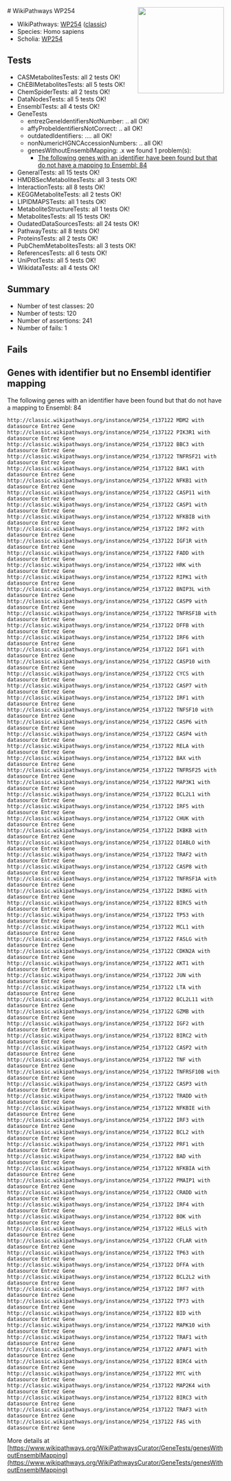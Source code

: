<img style="float: right; width: 200px" src="https://upload.wikimedia.org/wikipedia/commons/thumb/8/83/Wplogo_with_text_500.png/640px-Wplogo_with_text_500.png" />
# WikiPathways WP254

* WikiPathways: [WP254](https://wikipathways.org/pathways/WP254) ([classic](https://classic.wikipathways.org/instance/WP254))
* Species: Homo sapiens
* Scholia: [WP254](https://scholia.toolforge.org/wikipathways/WP254)
## Tests
* CASMetabolitesTests: all 2 tests OK!
* ChEBIMetabolitesTests: all 5 tests OK!
* ChemSpiderTests: all 2 tests OK!
* DataNodesTests: all 5 tests OK!
* EnsemblTests: all 4 tests OK!
* GeneTests
    * entrezGeneIdentifiersNotNumber: .. all OK!
    * affyProbeIdentifiersNotCorrect: .. all OK!
    * outdatedIdentifiers: .... all OK!
    * nonNumericHGNCAccessionNumbers: .. all OK!
    * genesWithoutEnsemblMapping: .x we found 1 problem(s):
        * [The following genes with an identifier have been found but that do not have a mapping to Ensembl: 84](#c4e543ea)
* GeneralTests: all 15 tests OK!
* HMDBSecMetabolitesTests: all 3 tests OK!
* InteractionTests: all 8 tests OK!
* KEGGMetaboliteTests: all 2 tests OK!
* LIPIDMAPSTests: all 1 tests OK!
* MetaboliteStructureTests: all 1 tests OK!
* MetabolitesTests: all 15 tests OK!
* OudatedDataSourcesTests: all 24 tests OK!
* PathwayTests: all 8 tests OK!
* ProteinsTests: all 2 tests OK!
* PubChemMetabolitesTests: all 3 tests OK!
* ReferencesTests: all 6 tests OK!
* UniProtTests: all 5 tests OK!
* WikidataTests: all 4 tests OK!


## Summary

* Number of test classes: 20
* Number of tests: 120
* Number of assertions: 241
* Number of fails: 1

## Fails

<a name="c4e543ea" />

## Genes with identifier but no Ensembl identifier mapping

The following genes with an identifier have been found but that do not have a mapping to Ensembl: 84
```
http://classic.wikipathways.org/instance/WP254_r137122 MDM2 with datasource Entrez Gene
http://classic.wikipathways.org/instance/WP254_r137122 PIK3R1 with datasource Entrez Gene
http://classic.wikipathways.org/instance/WP254_r137122 BBC3 with datasource Entrez Gene
http://classic.wikipathways.org/instance/WP254_r137122 TNFRSF21 with datasource Entrez Gene
http://classic.wikipathways.org/instance/WP254_r137122 BAK1 with datasource Entrez Gene
http://classic.wikipathways.org/instance/WP254_r137122 NFKB1 with datasource Entrez Gene
http://classic.wikipathways.org/instance/WP254_r137122 CASP11 with datasource Entrez Gene
http://classic.wikipathways.org/instance/WP254_r137122 CASP1 with datasource Entrez Gene
http://classic.wikipathways.org/instance/WP254_r137122 NFKBIB with datasource Entrez Gene
http://classic.wikipathways.org/instance/WP254_r137122 IRF2 with datasource Entrez Gene
http://classic.wikipathways.org/instance/WP254_r137122 IGF1R with datasource Entrez Gene
http://classic.wikipathways.org/instance/WP254_r137122 FADD with datasource Entrez Gene
http://classic.wikipathways.org/instance/WP254_r137122 HRK with datasource Entrez Gene
http://classic.wikipathways.org/instance/WP254_r137122 RIPK1 with datasource Entrez Gene
http://classic.wikipathways.org/instance/WP254_r137122 BNIP3L with datasource Entrez Gene
http://classic.wikipathways.org/instance/WP254_r137122 CASP9 with datasource Entrez Gene
http://classic.wikipathways.org/instance/WP254_r137122 TNFRSF1B with datasource Entrez Gene
http://classic.wikipathways.org/instance/WP254_r137122 DFFB with datasource Entrez Gene
http://classic.wikipathways.org/instance/WP254_r137122 IRF6 with datasource Entrez Gene
http://classic.wikipathways.org/instance/WP254_r137122 IGF1 with datasource Entrez Gene
http://classic.wikipathways.org/instance/WP254_r137122 CASP10 with datasource Entrez Gene
http://classic.wikipathways.org/instance/WP254_r137122 CYCS with datasource Entrez Gene
http://classic.wikipathways.org/instance/WP254_r137122 CASP7 with datasource Entrez Gene
http://classic.wikipathways.org/instance/WP254_r137122 IRF1 with datasource Entrez Gene
http://classic.wikipathways.org/instance/WP254_r137122 TNFSF10 with datasource Entrez Gene
http://classic.wikipathways.org/instance/WP254_r137122 CASP6 with datasource Entrez Gene
http://classic.wikipathways.org/instance/WP254_r137122 CASP4 with datasource Entrez Gene
http://classic.wikipathways.org/instance/WP254_r137122 RELA with datasource Entrez Gene
http://classic.wikipathways.org/instance/WP254_r137122 BAX with datasource Entrez Gene
http://classic.wikipathways.org/instance/WP254_r137122 TNFRSF25 with datasource Entrez Gene
http://classic.wikipathways.org/instance/WP254_r137122 MAP3K1 with datasource Entrez Gene
http://classic.wikipathways.org/instance/WP254_r137122 BCL2L1 with datasource Entrez Gene
http://classic.wikipathways.org/instance/WP254_r137122 IRF5 with datasource Entrez Gene
http://classic.wikipathways.org/instance/WP254_r137122 CHUK with datasource Entrez Gene
http://classic.wikipathways.org/instance/WP254_r137122 IKBKB with datasource Entrez Gene
http://classic.wikipathways.org/instance/WP254_r137122 DIABLO with datasource Entrez Gene
http://classic.wikipathways.org/instance/WP254_r137122 TRAF2 with datasource Entrez Gene
http://classic.wikipathways.org/instance/WP254_r137122 CASP8 with datasource Entrez Gene
http://classic.wikipathways.org/instance/WP254_r137122 TNFRSF1A with datasource Entrez Gene
http://classic.wikipathways.org/instance/WP254_r137122 IKBKG with datasource Entrez Gene
http://classic.wikipathways.org/instance/WP254_r137122 BIRC5 with datasource Entrez Gene
http://classic.wikipathways.org/instance/WP254_r137122 TP53 with datasource Entrez Gene
http://classic.wikipathways.org/instance/WP254_r137122 MCL1 with datasource Entrez Gene
http://classic.wikipathways.org/instance/WP254_r137122 FASLG with datasource Entrez Gene
http://classic.wikipathways.org/instance/WP254_r137122 CDKN2A with datasource Entrez Gene
http://classic.wikipathways.org/instance/WP254_r137122 AKT1 with datasource Entrez Gene
http://classic.wikipathways.org/instance/WP254_r137122 JUN with datasource Entrez Gene
http://classic.wikipathways.org/instance/WP254_r137122 LTA with datasource Entrez Gene
http://classic.wikipathways.org/instance/WP254_r137122 BCL2L11 with datasource Entrez Gene
http://classic.wikipathways.org/instance/WP254_r137122 GZMB with datasource Entrez Gene
http://classic.wikipathways.org/instance/WP254_r137122 IGF2 with datasource Entrez Gene
http://classic.wikipathways.org/instance/WP254_r137122 BIRC2 with datasource Entrez Gene
http://classic.wikipathways.org/instance/WP254_r137122 CASP2 with datasource Entrez Gene
http://classic.wikipathways.org/instance/WP254_r137122 TNF with datasource Entrez Gene
http://classic.wikipathways.org/instance/WP254_r137122 TNFRSF10B with datasource Entrez Gene
http://classic.wikipathways.org/instance/WP254_r137122 CASP3 with datasource Entrez Gene
http://classic.wikipathways.org/instance/WP254_r137122 TRADD with datasource Entrez Gene
http://classic.wikipathways.org/instance/WP254_r137122 NFKBIE with datasource Entrez Gene
http://classic.wikipathways.org/instance/WP254_r137122 IRF3 with datasource Entrez Gene
http://classic.wikipathways.org/instance/WP254_r137122 BCL2 with datasource Entrez Gene
http://classic.wikipathways.org/instance/WP254_r137122 PRF1 with datasource Entrez Gene
http://classic.wikipathways.org/instance/WP254_r137122 BAD with datasource Entrez Gene
http://classic.wikipathways.org/instance/WP254_r137122 NFKBIA with datasource Entrez Gene
http://classic.wikipathways.org/instance/WP254_r137122 PMAIP1 with datasource Entrez Gene
http://classic.wikipathways.org/instance/WP254_r137122 CRADD with datasource Entrez Gene
http://classic.wikipathways.org/instance/WP254_r137122 IRF4 with datasource Entrez Gene
http://classic.wikipathways.org/instance/WP254_r137122 BOK with datasource Entrez Gene
http://classic.wikipathways.org/instance/WP254_r137122 HELLS with datasource Entrez Gene
http://classic.wikipathways.org/instance/WP254_r137122 CFLAR with datasource Entrez Gene
http://classic.wikipathways.org/instance/WP254_r137122 TP63 with datasource Entrez Gene
http://classic.wikipathways.org/instance/WP254_r137122 DFFA with datasource Entrez Gene
http://classic.wikipathways.org/instance/WP254_r137122 BCL2L2 with datasource Entrez Gene
http://classic.wikipathways.org/instance/WP254_r137122 IRF7 with datasource Entrez Gene
http://classic.wikipathways.org/instance/WP254_r137122 TP73 with datasource Entrez Gene
http://classic.wikipathways.org/instance/WP254_r137122 BID with datasource Entrez Gene
http://classic.wikipathways.org/instance/WP254_r137122 MAPK10 with datasource Entrez Gene
http://classic.wikipathways.org/instance/WP254_r137122 TRAF1 with datasource Entrez Gene
http://classic.wikipathways.org/instance/WP254_r137122 APAF1 with datasource Entrez Gene
http://classic.wikipathways.org/instance/WP254_r137122 BIRC4 with datasource Entrez Gene
http://classic.wikipathways.org/instance/WP254_r137122 MYC with datasource Entrez Gene
http://classic.wikipathways.org/instance/WP254_r137122 MAP2K4 with datasource Entrez Gene
http://classic.wikipathways.org/instance/WP254_r137122 BIRC3 with datasource Entrez Gene
http://classic.wikipathways.org/instance/WP254_r137122 TRAF3 with datasource Entrez Gene
http://classic.wikipathways.org/instance/WP254_r137122 FAS with datasource Entrez Gene
```

More details at [https://www.wikipathways.org/WikiPathwaysCurator/GeneTests/genesWithoutEnsemblMapping](https://www.wikipathways.org/WikiPathwaysCurator/GeneTests/genesWithoutEnsemblMapping)

